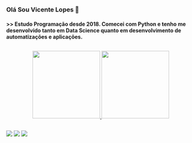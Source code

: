 ### Olá Sou Vicente Lopes 👋
#### >> Estudo Programação desde 2018. Comecei com Python e tenho me desenvolvido tanto em Data Science quanto em desenvolvimento de automatizações e aplicações. 

##
<div align="center">
  <a href="https://github.com/vicentelc1515">
  <img height="180em" src="https://github-readme-stats.vercel.app/api?username=vicentelc1515&show_icons=true&theme=dracula&include_all_commits=true&count_private=true"/>
  <img height="180em" src="https://github-readme-stats.vercel.app/api/top-langs/?username=vicentelc1515&layout=compact&langs_count=7&theme=dracula"/>
</div>
  
##
  
<div>
  <a href="https://www.linkedin.com/in/vicentelc/" target="_blank"><img src="https://img.shields.io/badge/LinkedIn-0077B5?style=for-the-badge&logo=linkedin&logoColor=white" target="_blank"></a>
 <a href="https://www.instagram.com/lopesvicent/" target="_blank"><img src="https://img.shields.io/badge/Instagram-E4405F?style=for-the-badge&logo=instagram&logoColor=white" target="_blank"></a>
  <a href="https://t.me/vicentelopes" target="_blank"><img src="https://img.shields.io/badge/Telegram-2CA5E0?style=for-the-badge&logo=telegram&logoColor=white" target="_blank"></a>

 
</div>
